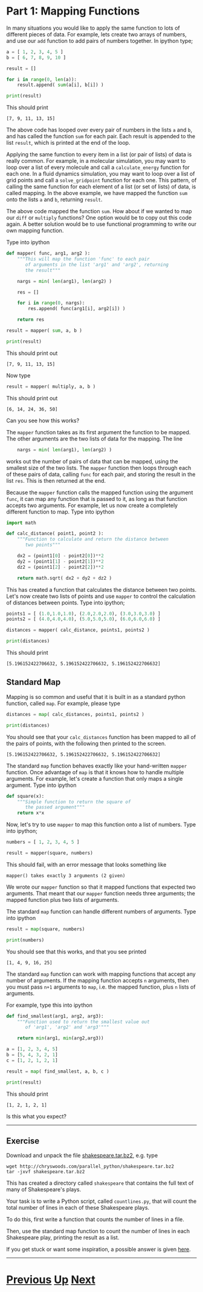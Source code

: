 
# Part 1: Mapping Functions

In many situations you would like to apply the same function to
lots of different pieces of data. For example, lets create two
arrays of numbers, and use our `add` function to add pairs of 
numbers together. In ipython type;

```python
a = [ 1, 2, 3, 4, 5 ]
b = [ 6, 7, 8, 9, 10 ]

result = []

for i in range(0, len(a)):
    result.append( sum(a[i], b[i]) )

print(result)
```

This should print

```
[7, 9, 11, 13, 15]
```

The above code has looped over every pair of numbers in 
the lists `a` and `b`, and has called the function `sum`
for each pair. Each result is appended to the list
`result`, which is printed at the end of the loop.

Applying the same function to every item in a list (or pair
of lists) of data is really common. For example, in a molecular
simulation, you may want to loop over a list of every molecule and 
call a `calculate_energy` function for each one. In a fluid dynamics
simulation, you may want to loop over a list of grid points and
call a `solve_gridpoint` function for each one. This pattern, 
of calling the same function for each element of a list (or 
set of lists) of data, is called mapping. In the above example,
we have mapped the function `sum` onto the lists `a` and `b`,
returning `result`.

The above code mapped the function `sum`. How about if we wanted
to map our `diff` or `multiply` functions? One option would be to
copy out this code again. A better solution would be to use 
functional programming to write our own mapping function.

Type into ipython

```python
def mapper( func, arg1, arg2 ):
    """This will map the function 'func' to each pair
       of arguments in the list 'arg1' and 'arg2', returning
       the result"""

    nargs = min( len(arg1), len(arg2) )

    res = []

    for i in range(0, nargs):
        res.append( func(arg1[i], arg2[i]) )

    return res

result = mapper( sum, a, b )

print(result)
```

This should print out

```
[7, 9, 11, 13, 15]
```

Now type

```python
result = mapper( multiply, a, b )
```

This should print out

```
[6, 14, 24, 36, 50]
```

Can you see how this works?

The `mapper` function takes as its first argument the function to 
be mapped. The other arguments are the two lists of data for 
the mapping. The line

```python
    nargs = min( len(arg1), len(arg2) )
```

works out the number of pairs of data that can be mapped, using 
the smallest size of the two lists. The `mapper` function then
loops through each of these pairs of data, calling `func` 
for each pair, and storing the result in the list `res`. This
is then returned at the end.

Because the `mapper` function calls the mapped function using
the argument `func`, it can map any function that is passed to
it, as long as that function accepts two arguments. For example,
let us now create a completely different function to map. Type 
into ipython

```python
import math

def calc_distance( point1, point2 ):
    """Function to calculate and return the distance between
       two points"""

    dx2 = (point1[0] - point2[0])**2
    dy2 = (point1[1] - point2[1])**2
    dz2 = (point1[2] - point2[2])**2

    return math.sqrt( dx2 + dy2 + dz2 )
```

This has created a function that calculates the distance between
two points. Let's now create two lists of points and use `mapper`
to control the calculation of distances between points. Type into
ipython;

```python
points1 = [ (1.0,1.0,1.0), (2.0,2.0,2.0), (3.0,3.0,3.0) ]
points2 = [ (4.0,4.0,4.0), (5.0,5.0,5.0), (6.0,6.0,6.0) ]

distances = mapper( calc_distance, points1, points2 )

print(distances)
```

This should print

```
[5.196152422706632, 5.196152422706632, 5.196152422706632]
```

## Standard Map

Mapping is so common and useful that it is built in as 
a standard python function, called `map`. For example, 
please type

```python
distances = map( calc_distances, points1, points2 )

print(distances)
```

You should see that your `calc_distances` function has been
mapped to all of the pairs of points, with the following
then printed to the screen.

```
[5.196152422706632, 5.196152422706632, 5.196152422706632]
```

The standard `map` function behaves exactly like your 
hand-written `mapper` function. Once advantage of `map`
is that it knows how to handle multiple arguments. For 
example, let's create a function that only maps a single
argument. Type into ipython

```python
def square(x):
    """Simple function to return the square of
       the passed argument"""
    return x*x
```

Now, let's try to use `mapper` to map this function onto
a list of numbers. Type into ipython;

```python
numbers = [ 1, 2, 3, 4, 5 ]

result = mapper(square, numbers)
```

This should fail, with an error message that looks something like

```
mapper() takes exactly 3 arguments (2 given)
```

We wrote our `mapper` function so that it mapped functions
that expected two arguments. That meant that our `mapper` function
needs three arguments; the mapped function plus two lists of
arguments.

The standard `map` function can handle different numbers of
arguments. Type into ipython

```python
result = map(square, numbers)

print(numbers)
```

You should see that this works, and that you see printed

```
[1, 4, 9, 16, 25]
```

The standard `map` function can work with mapping functions
that accept any number of arguments. If the mapping function
accepts `n` arguments, then you must pass `n+1` arguments
to `map`, i.e. the mapped function, plus `n` lists of arguments.

For example, type this into ipython

```python
def find_smallest(arg1, arg2, arg3):
    """Function used to return the smallest value out 
       of 'arg1', 'arg2' and 'arg3'"""

    return min(arg1, min(arg2,arg3))

a = [1, 2, 3, 4, 5]
b = [5, 4, 3, 2, 1]
c = [1, 2, 1, 2, 1]

result = map( find_smallest, a, b, c )

print(result)
```

This should print

```
[1, 2, 1, 2, 1]
```

Is this what you expect?

***

## Exercise

Download and unpack the file [shakespeare.tar.bz2](http://chryswoods.com/parallel_python/shakespeare.tar.bz2), e.g. type

```
wget http://chryswoods.com/parallel_python/shakespeare.tar.bz2
tar -jxvf shakespeare.tar.bz2
```

This has created a directory called `shakespeare` that contains
the full text of many of Shakespeare's plays.

Your task is to write a Python script, called `countlines.py`, that
will count the total number of lines in each of these Shakespeare
plays.

To do this, first write a function that counts the number of lines in a file.

Then, use the standard map function to count the number of lines in each
Shakespeare play, printing the result as a list.

If you get stuck or want some inspiration, 
a possible answer is given [here](map_answer1.md).

***

# [Previous](functions.md) [Up](part1.md) [Next](reduce.md)  
